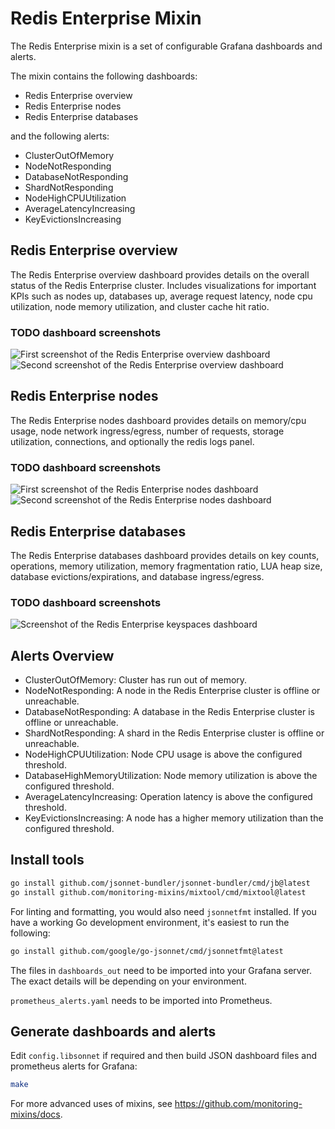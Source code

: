 # Redis Enterprise Mixin

The Redis Enterprise mixin is a set of configurable Grafana dashboards and alerts.

The mixin contains the following dashboards:

- Redis Enterprise overview
- Redis Enterprise nodes
- Redis Enterprise databases

and the following alerts:

- ClusterOutOfMemory
- NodeNotResponding
- DatabaseNotResponding
- ShardNotResponding
- NodeHighCPUUtilization
- AverageLatencyIncreasing
- KeyEvictionsIncreasing

## Redis Enterprise overview

The Redis Enterprise overview dashboard provides details on the overall status of the Redis Enterprise cluster. Includes visualizations for important KPIs such as nodes up, databases up, average request latency, node cpu utilization, node memory utilization, and cluster cache hit ratio.

### TODO dashboard screenshots

![First screenshot of the Redis Enterprise overview dashboard](https://storage.googleapis.com/grafanalabs-integration-assets/redis-enterprise/screenshots/overview_1.png)
![Second screenshot of the Redis Enterprise overview dashboard](https://storage.googleapis.com/grafanalabs-integration-assets/redis-enterprise/screenshots/overview_2.png)

## Redis Enterprise nodes

The Redis Enterprise nodes dashboard provides details on memory/cpu usage, node network ingress/egress, number of requests, storage utilization, connections, and optionally the redis logs panel.

### TODO dashboard screenshots

![First screenshot of the Redis Enterprise nodes dashboard](https://storage.googleapis.com/grafanalabs-integration-assets/redis-enterprise/screenshots/nodes_1.png)
![Second screenshot of the Redis Enterprise nodes dashboard](https://storage.googleapis.com/grafanalabs-integration-assets/redis-enterprise/screenshots/nodes_2.png)

## Redis Enterprise databases

The Redis Enterprise databases dashboard provides details on key counts, operations, memory utilization, memory fragmentation ratio, LUA heap size, database evictions/expirations, and database ingress/egress.

### TODO dashboard screenshots

![Screenshot of the Redis Enterprise keyspaces dashboard](https://storage.googleapis.com/grafanalabs-integration-assets/apache-cassandra/screenshots/keyspaces_1.png)

## Alerts Overview

- ClusterOutOfMemory: Cluster has run out of memory.
- NodeNotResponding: A node in the Redis Enterprise cluster is offline or unreachable.
- DatabaseNotResponding: A database in the Redis Enterprise cluster is offline or unreachable.
- ShardNotResponding: A shard in the Redis Enterprise cluster is offline or unreachable.
- NodeHighCPUUtilization: Node CPU usage is above the configured threshold.
- DatabaseHighMemoryUtilization: Node memory utilization is above the configured threshold.
- AverageLatencyIncreasing: Operation latency is above the configured threshold.
- KeyEvictionsIncreasing: A node has a higher memory utilization than the configured threshold.

## Install tools

```bash
go install github.com/jsonnet-bundler/jsonnet-bundler/cmd/jb@latest
go install github.com/monitoring-mixins/mixtool/cmd/mixtool@latest
```

For linting and formatting, you would also need `jsonnetfmt` installed. If you
have a working Go development environment, it's easiest to run the following:

```bash
go install github.com/google/go-jsonnet/cmd/jsonnetfmt@latest
```

The files in `dashboards_out` need to be imported
into your Grafana server. The exact details will be depending on your environment.

`prometheus_alerts.yaml` needs to be imported into Prometheus.

## Generate dashboards and alerts

Edit `config.libsonnet` if required and then build JSON dashboard files and prometheus alerts for Grafana:

```bash
make
```

For more advanced uses of mixins, see
https://github.com/monitoring-mixins/docs.
